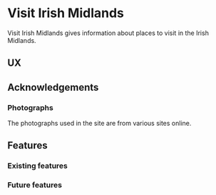 # Visit Irish Midlands
Visit Irish Midlands gives information about places to visit in the Irish Midlands. 

## UX

## Acknowledgements
### Photographs
The photographs used in the site are from various sites online. 

## Features

### Existing features

### Future features 

